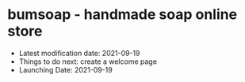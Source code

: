 # bumsoap - handmade soap online store

- Latest modification date: 2021-09-19
- Things to do next: create a welcome page
- Launching Date: 2021-09-19
